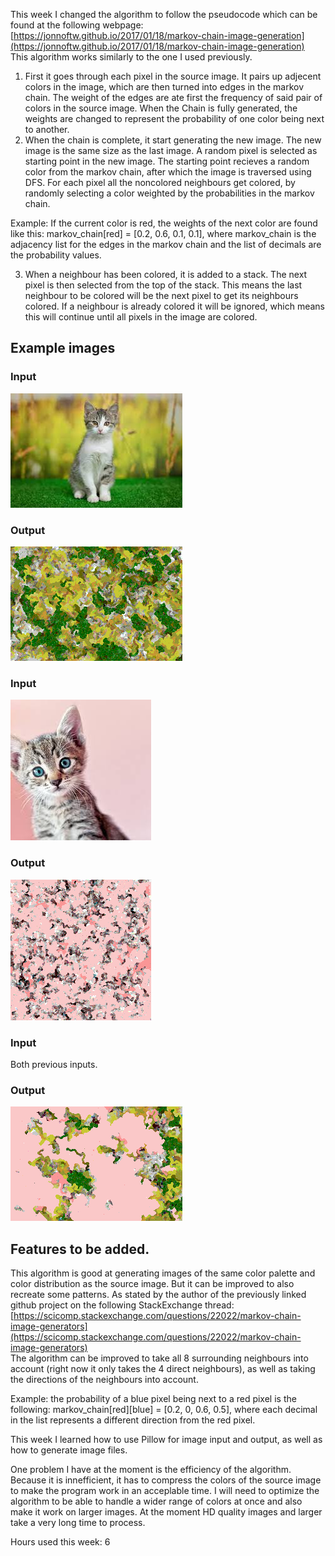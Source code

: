 This week I changed the algorithm to follow the pseudocode which can be found at the following webpage:  [https://jonnoftw.github.io/2017/01/18/markov-chain-image-generation](https://jonnoftw.github.io/2017/01/18/markov-chain-image-generation)  
This algorithm works similarly to the one I used previously.  
1. First it goes through each pixel in the source image. It pairs up adjecent colors in the image, which are then turned into edges in the markov chain. The weight of the edges are ate first the frequency of said pair of colors in the source image. When the Chain is fully generated, the weights are changed to represent the probability of one color being next to another.  
2. When the chain is complete, it start generating the new image. The new image is the same size as the last image. A random pixel is selected as starting point in the new image. The starting point recieves a random color from the markov chain, after which the image is traversed using DFS. For each pixel all the noncolored neighbours get colored, by randomly selecting a color weighted by the probabilities in the markov chain. 

Example: If the current color is red, the weights of the next color are found like this: markov_chain[red] = [0.2, 0.6, 0.1, 0.1], where markov_chain is the adjacency list for the edges in the markov chain and the list of decimals are the probability values.

3. When a neighbour has been colored, it is added to a stack. The next pixel is then selected from the top of the stack. This means the last neighbour to be colored will be the next pixel to get its neighbours colored. If a neighbour is already colored it will be ignored, which means this will continue until all pixels in the image are colored. 

## Example images
### Input
![Image of cat.](/src/input/cat.jfif)
### Output
![Generated image.](Output_1.PNG)  

### Input
![Image of another cat.](/src/input/cat5.jfif)
### Output
![Another generated image.](Output_2.PNG)  

### Input
Both previous inputs.
### Output
![The third generated image.](Output_3.PNG)
## Features to be added.
This algorithm is good at generating images of the same color palette and color distribution as the source image. But it can be improved to also recreate some patterns. As stated by the author of the previously linked github project on the following StackExchange thread:
[https://scicomp.stackexchange.com/questions/22022/markov-chain-image-generators](https://scicomp.stackexchange.com/questions/22022/markov-chain-image-generators)  
The algorithm can be improved to take all 8 surrounding neighbours into account (right now it only takes the 4 direct neighbours), as well as taking the directions of the neighbours into account.  

Example: the probability of a blue pixel being next to a red pixel is the following: markov_chain[red][blue] = [0.2, 0, 0.6, 0.5], where each decimal in the list represents a different direction from the red pixel.

This week I learned how to use Pillow for image input and output, as well as how to generate image files. 

One problem I have at the moment is the efficiency of the algorithm. Because it is innefficient, it has to compress the colors of the source image to make the program work in an acceplable time. I will need to optimize the algorithm to be able to handle a wider range of colors at once and also make it work on larger images. At the moment HD quality images and larger take a very long time to process.

Hours used this week: 6